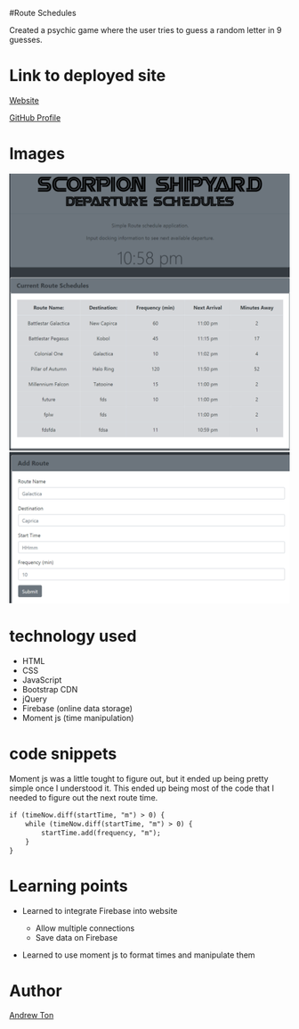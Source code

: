 #Route Schedules


Created a psychic game where the user tries to guess a random letter in 9 guesses.

# Link to deployed site


[Website](https://atton88.github.io/Train-Scheduler/)

[GitHub Profile](https://github.com/atton88)

# Images

![Page](/assets/images/capture1.PNG)
![Add Route](/assets/images/capture2.PNG)


# technology used

- HTML
- CSS
- JavaScript
- Bootstrap CDN
- jQuery
- Firebase (online data storage)
- Moment js (time manipulation)

# code snippets

Moment js was a little tought to figure out, but it ended up being pretty simple once I understood it. This ended up being most of the code that I needed to figure out the next route time.
```
if (timeNow.diff(startTime, "m") > 0) {
    while (timeNow.diff(startTime, "m") > 0) {
        startTime.add(frequency, "m");
    }
}
```

# Learning points
- Learned to integrate Firebase into website
    - Allow multiple connections
    - Save data on Firebase

- Learned to use moment js to format times and manipulate them

# Author 
[Andrew Ton](https://github.com/atton88)